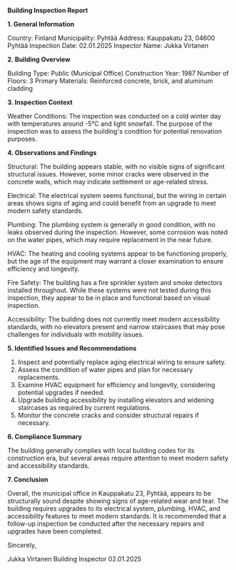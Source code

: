  **Building Inspection Report**

**1. General Information**

Country: Finland
Municipality: Pyhtää
Address: Kauppakatu 23, 04600 Pyhtää
Inspection Date: 02.01.2025
Inspector Name: Jukka Virtanen

**2. Building Overview**

Building Type: Public (Municipal Office)
Construction Year: 1987
Number of Floors: 3
Primary Materials: Reinforced concrete, brick, and aluminum cladding

**3. Inspection Context**

Weather Conditions: The inspection was conducted on a cold winter day with temperatures around -5°C and light snowfall. The purpose of the inspection was to assess the building's condition for potential renovation purposes.

**4. Observations and Findings**

Structural: The building appears stable, with no visible signs of significant structural issues. However, some minor cracks were observed in the concrete walls, which may indicate settlement or age-related stress.

Electrical: The electrical system seems functional, but the wiring in certain areas shows signs of aging and could benefit from an upgrade to meet modern safety standards.

Plumbing: The plumbing system is generally in good condition, with no leaks observed during the inspection. However, some corrosion was noted on the water pipes, which may require replacement in the near future.

HVAC: The heating and cooling systems appear to be functioning properly, but the age of the equipment may warrant a closer examination to ensure efficiency and longevity.

Fire Safety: The building has a fire sprinkler system and smoke detectors installed throughout. While these systems were not tested during this inspection, they appear to be in place and functional based on visual inspection.

Accessibility: The building does not currently meet modern accessibility standards, with no elevators present and narrow staircases that may pose challenges for individuals with mobility issues.

**5. Identified Issues and Recommendations**

1. Inspect and potentially replace aging electrical wiring to ensure safety.
2. Assess the condition of water pipes and plan for necessary replacements.
3. Examine HVAC equipment for efficiency and longevity, considering potential upgrades if needed.
4. Upgrade building accessibility by installing elevators and widening staircases as required by current regulations.
5. Monitor the concrete cracks and consider structural repairs if necessary.

**6. Compliance Summary**

The building generally complies with local building codes for its construction era, but several areas require attention to meet modern safety and accessibility standards.

**7. Conclusion**

Overall, the municipal office in Kauppakatu 23, Pyhtää, appears to be structurally sound despite showing signs of age-related wear and tear. The building requires upgrades to its electrical system, plumbing, HVAC, and accessibility features to meet modern standards. It is recommended that a follow-up inspection be conducted after the necessary repairs and upgrades have been completed.

Sincerely,

Jukka Virtanen
Building Inspector
02.01.2025